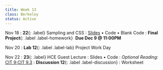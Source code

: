 ```yaml
---
title: Week 13
class: Berkeley
status: Active
---
```

Nov 18
: **22**{: .label} Sampling and CSS
  : [Slides](https://docs.google.com/presentation/d/1oFonzGqtGOUzA_GBhIunWWv78y_Ahx9PJK98-EuU55o/edit?usp=sharing) &#8226; Code &#8226; Blank Code
: **Final Project**{: .label .label-homework} &nbsp;**Due Dec 9 @ 11:00PM**


Nov 20
: **Lab 12**{: .label .label-lab} Project Work Day 

Nov 22
: **23**{: .label} HCE Guest Lecture
  : Slides &#8226; Code
: *Optional Reading:* [CIT 9](https://inferentialthinking.com/chapters/09/Randomness.html);[CIT 9.3](https://inferentialthinking.com/chapters/09/3/Simulation.html)
: **Discussion 12**{: .label .label-discussion}
  : Worksheet
  <!--&#8226;[Solutions](./assignments/disc01-sols.pdf) -->

